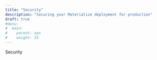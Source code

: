 ```yaml
---
title: "Security"
description: "Securing your Materialize deployment for production"
draft: true
#menu:
#  main:
#    parent: ops
#    weight: 35
---
```


Security
